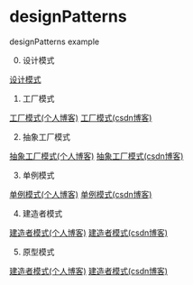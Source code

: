 # designPatterns
designPatterns example 

0. 设计模式

[设计模式](http://fk5431.com/20170616/Design_pattern/start/)

1. 工厂模式

[工厂模式(个人博客)](http://fk5431.com/20170617/Design_pattern/factory_pattern/)
[工厂模式(csdn博客)](http://blog.csdn.net/fk5431/article/details/73411749)

2. 抽象工厂模式

[抽象工厂模式(个人博客)](http://fk5431.com/20170618/Design_pattern/abstract-factory-pattern/)
[抽象工厂模式(csdn博客)](http://blog.csdn.net/fk5431/article/details/73461839)


3. 单例模式

[单例模式(个人博客)](http://fk5431.com/20170619/Design_pattern/singleton-pattern/)
[单例模式(csdn博客)](http://blog.csdn.net/fk5431/article/details/73477626)


4. 建造者模式

[建造者模式(个人博客)](http://fk5431.com/20170716/Design_pattern/builder/)
[建造者模式(csdn博客)](http://blog.csdn.net/fk5431/article/details/75984474)


5. 原型模式

[建造者模式(个人博客)](http://fk5431.com/20170724/Design_pattern/Prototype//)
[建造者模式(csdn博客)](http://blog.csdn.net/fk5431/article/details/76049671)


